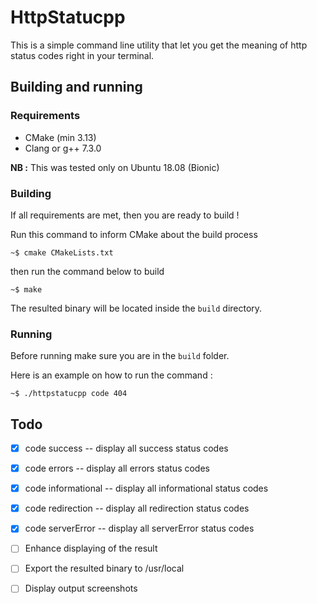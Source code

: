 # HttpStatucpp

This is a simple command line utility that let you get the meaning of 
http status codes right in your terminal.

## Building and running

 ### Requirements

* CMake (min 3.13)
* Clang or g++ 7.3.0

**NB :** This was tested only on Ubuntu 18.08 (Bionic)

### Building 

If all requirements are met, then you are ready to build !

Run this command to inform CMake about the build process 

`~$ cmake CMakeLists.txt` 

then run the command below to build

`~$ make `

The resulted binary will be located inside the `build` directory.

### Running 

Before running make sure you are in the `build` folder.

Here is an example on how to run the command : 

`~$ ./httpstatucpp code 404`

## Todo 
 - [x] code success -- display all success status codes
 
 - [x] code errors -- display all errors status codes
 
 - [x] code informational -- display all informational status codes
 
 - [x] code redirection -- display all redirection status codes 
 
 - [x] code serverError -- display all serverError status codes 
 
 - [ ] Enhance displaying of the result
  
 - [ ] Export the resulted binary to /usr/local
 
 - [ ] Display output screenshots
    
